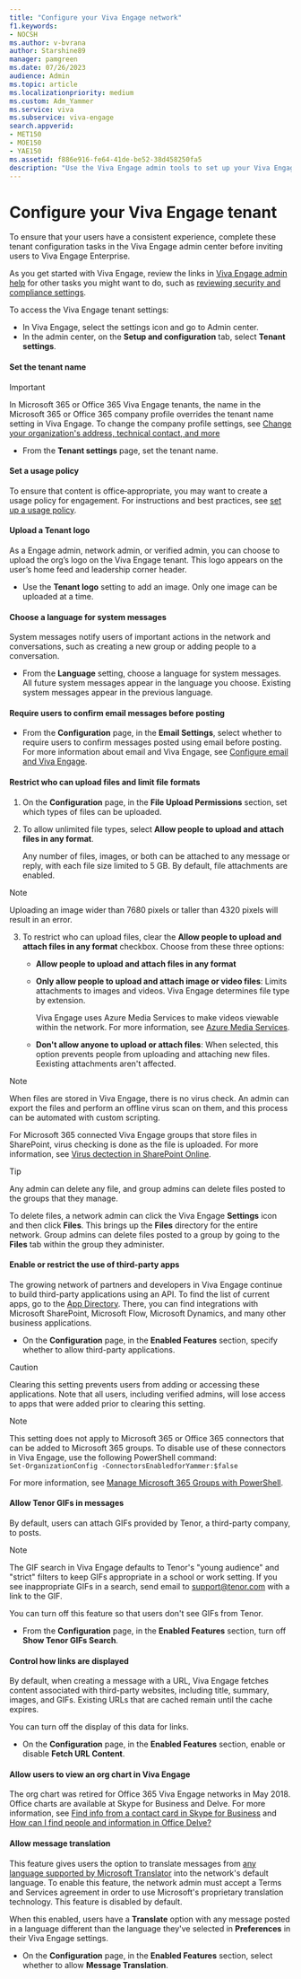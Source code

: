 ```yaml
---
title: "Configure your Viva Engage network"
f1.keywords:
- NOCSH
ms.author: v-bvrana
author: Starshine89
manager: pamgreen
ms.date: 07/26/2023
audience: Admin
ms.topic: article
ms.localizationpriority: medium
ms.custom: Adm_Yammer
ms.service: viva
ms.subservice: viva-engage
search.appverid:
- MET150
- MOE150
- YAE150
ms.assetid: f886e916-fe64-41de-be52-38d458250fa5
description: "Use the Viva Engage admin tools to set up your Viva Engage network. Covers options for configuration, design, admins, usage policy, external networks, and activity stream keys."
---
```


# Configure your Viva Engage tenant

To ensure that your users have a consistent experience, complete these tenant configuration tasks in the Viva Engage admin center before inviting users to Viva Engage Enterprise.
  
As you get started with Viva Engage, review the links in [Viva Engage admin help](../eac-overview.md) for other tasks you might want to do, such as [reviewing security and compliance settings](../manage-security-and-compliance/security-and-compliance.md).
  
To access the Viva Engage tenant settings:
  
- In Viva Engage, select the settings icon and go to Admin center.
- In the admin center, on the **Setup and configuration** tab, select **Tenant settings**.

#### Set the tenant name

> [!IMPORTANT]
> In Microsoft 365 or Office 365 Viva Engage tenants, the name in the Microsoft 365 or Office 365 company profile overrides the tenant name setting in Viva Engage. To change the company profile settings, see [Change your organization's address, technical contact, and more](/microsoft-365/admin/manage/change-address-contact-and-more)
- From the **Tenant settings** page, set the tenant name.

#### Set a usage policy 
To ensure that content is office‐appropriate, you may want to create a usage policy for engagement. For instructions and best practices, see [set up a usage policy](../set-up-usage-policy.md).

#### Upload a Tenant logo
As a Engage admin, network admin, or verified admin, you can choose to upload the org’s logo on the Viva Engage tenant. This logo appears on the user’s home feed and leadership corner header. 
- Use the **Tenant logo** setting to add an image. Only one image can be uploaded at a time.

#### Choose a language for system messages
System messages notify users of important actions in the network and conversations, such as creating a new group or adding people to a conversation.  
 - From the **Language** setting, choose a language for system messages. 
 All future system messages appear in the language you choose. Existing system messages appear in the previous language.

#### Require users to confirm email messages before posting
- From the **Configuration** page, in the **Email Settings**, select whether to require users to confirm messages posted using email before posting.
For more information about email and Viva Engage, see [Configure email and Viva Engage](configure-email-and-viva-engage.md).

#### Restrict who can upload files and limit file formats
1. On the **Configuration** page, in the **File Upload Permissions** section, set which types of files can be uploaded.

2. To allow unlimited file types, select **Allow people to upload and attach files in any format**.

    Any number of files, images, or both can be attached to any message or reply, with each file size limited to 5 GB. By default, file attachments are enabled.

 > [!NOTE]
 > Uploading an image wider than 7680 pixels or taller than 4320 pixels will result in an error.
  
3. To restrict who can upload files, clear the **Allow people to upload and attach files in any format** checkbox. 
Choose from these three options:

      - **Allow people to upload and attach files in any format**

      - **Only allow people to upload and attach image or video files**: Limits attachments to images and videos. Viva Engage determines file type by extension.

         Viva Engage uses Azure Media Services to make videos viewable within the network. For more information, see [Azure Media Services](https://azure.microsoft.com/products/media-services/).

      - **Don't allow anyone to upload or attach files**: When selected, this option prevents people from uploading and attaching new files. Eexisting attachments aren't affected.

> [!NOTE]
> When files are stored in Viva Engage, there is no virus check. An admin can export the files and perform an offline virus scan on them, and this process can be automated with custom scripting.
>
> For Microsoft 365 connected Viva Engage groups that store files in SharePoint, virus checking is done as the file is uploaded. For more information, see [Virus dectection in SharePoint Online](/office365/securitycompliance/virus-detection-in-spo).

> [!TIP]
> Any admin can delete any file, and group admins can delete files posted to the groups that they manage.
>
> To delete files, a network admin can click the Viva Engage **Settings** icon and then click **Files**. This brings up the **Files** directory for the entire network. Group admins can delete files posted to a group by going to the **Files** tab within the group they administer.
  
#### Enable or restrict the use of third-party apps

The growing network of partners and developers in Viva Engage continue to build third-party applications using an API. To find the list of current apps, go to the [App Directory](https://go.microsoft.com/fwlink/?LinkId=524143). There, you can find integrations with Microsoft SharePoint, Microsoft Flow, Microsoft Dynamics, and many other business applications.
  
- On the **Configuration** page, in the **Enabled Features** section, specify whether to allow third-party applications.

 > [!CAUTION]
 > Clearing this setting prevents users from adding or accessing these applications. Note that all users, including verified admins, will lose access to apps that were added prior to clearing this setting.

 > [!NOTE]
 > This setting does not apply to Microsoft 365 or Office 365 connectors that can be added to Microsoft 365 groups. To disable use of these connectors in Viva Engage, use the following PowerShell command:  
 >```Set-OrganizationConfig -ConnectorsEnabledforYammer:$false```
 > 
 > For more information, see [Manage Microsoft 365 Groups with PowerShell](/office365/enterprise/powershell/manage-office-365-groups-with-powershell).

#### Allow Tenor GIFs in messages

By default, users can attach GIFs provided by Tenor, a third-party company, to posts.

> [!NOTE]
> The GIF search in Viva Engage defaults to Tenor's "young audience" and "strict" filters to keep GIFs appropriate in a school or work setting. If you see inappropriate GIFs in a search, send email to support@tenor.com with a link to the GIF.

You can turn off this feature so that users don't see GIFs from Tenor.

- From the **Configuration** page, in the **Enabled Features** section, turn off **Show Tenor GIFs Search**.

#### Control how links are displayed

By default, when creating a message with a URL, Viva Engage fetches content associated with third-party websites, including title, summary, images, and GIFs. Existing URLs that are cached remain until the cache expires.

You can turn off the display of this data for links.

- On the **Configuration** page, in the **Enabled Features** section, enable or disable **Fetch URL Content**.

#### Allow users to view an org chart in Viva Engage

The org chart was retired for Office 365 Viva Engage networks in May 2018. Office charts are available at Skype for Business and Delve. For more information, see [Find info from a contact card in Skype for Business](https://support.office.com/en-us/article/Find-info-from-a-contact-card-in-Skype-for-Business-d797905c-66f0-4248-b473-c49e3c9a0767) and [How can I find people and information in Office Delve?](https://support.office.com/en-us/article/How-can-I-find-people-and-information-in-Office-Delve-5b8bffdd-a50a-430a-8570-09b39481887c)
  
#### Allow message translation

This feature gives users the option to translate messages from [any language supported by Microsoft Translator](https://www.microsoft.com/en-us/translator/languages.aspx) into the network's default language. To enable this feature, the network admin must accept a Terms and Services agreement in order to use Microsoft's proprietary translation technology. This feature is disabled by default.

When this enabled, users have a **Translate** option with any message posted in a language different than the language they've selected in **Preferences** in their Viva Engage settings.
  
- On the **Configuration** page, in the **Enabled Features** section, select whether to allow **Message Translation**.

